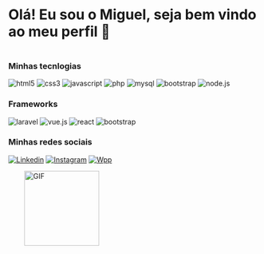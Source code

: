 # Olá! Eu sou o Miguel, seja bem vindo ao meu perfil 🦇

<div style="display: inline-block;">
        <h3>Minhas tecnlogias</h3>
        <div style="display: inline-block">
            <img alt="html5" src="https://img.shields.io/badge/HTML5-E34F26?style=for-the-badge&logo=html5&logoColor=white">
            <img alt="css3" src="https://img.shields.io/badge/CSS3-1572B6?style=for-the-badge&logo=css3&logoColor=white">
            <img alt="javascript" src="https://img.shields.io/badge/JavaScript-F7DF1E?style=for-the-badge&logo=javascript&logoColor=black">
            <img alt="php" src="https://img.shields.io/badge/PHP-777BB4?style=for-the-badge&logo=php&logoColor=white">
            <img alt="mysql" src="https://img.shields.io/badge/MySQL-00000F?style=for-the-badge&logo=mysql&logoColor=white">
            <img alt="bootstrap" src="https://img.shields.io/badge/Sass-CC6699?style=for-the-badge&logo=sass&logoColor=white">
            <img alt="node.js" src="https://img.shields.io/badge/Node.js-43853D?style=for-the-badge&logo=node.js&logoColor=white">
        </div>
        <div style="display: inline-block">
            <div style="display: inline-block">
                <h3>Frameworks</h1>
                <img alt="laravel" src="https://img.shields.io/badge/Laravel-FF2D20?style=for-the-badge&logo=laravel&logoColor=white">
                <img alt="vue.js" src="https://img.shields.io/badge/Vue.js-35495E?style=for-the-badge&logo=vue.js&logoColor=4FC08D">
                <img alt="react" src="https://img.shields.io/badge/React-20232A?style=for-the-badge&logo=react&logoColor=61DAFB">
                <img alt="bootstrap" src="https://img.shields.io/badge/Bootstrap-563D7C?style=for-the-badge&logo=bootstrap&logoColor=white">
            </div>
        </div>
    </div>
</div>

### Minhas redes sociais
[![Linkedin](https://img.shields.io/badge/LinkedIn-0077B5?style=for-the-badge&logo=linkedin&logoColor=white)](https://www.linkedin.com/in/jo%C3%A3o-miguel-mendon%C3%A7a-665334187/)
[![Instagram](https://img.shields.io/badge/Instagram-E4405F?style=for-the-badge&logo=instagram&logoColor=white)](https://www.instagram.com/joao_miguel.mp3/)
[![Wpp](https://img.shields.io/badge/WhatsApp-25D366?style=for-the-badge&logo=whatsapp&logoColor=white)](https://api.whatsapp.com/send?phone=+5447996641739&text=Ol%C3%A1+Miguel+vim+pelo+seu+Github%2C+pode+me+ajudar%3F)
<div>
<img style="width: 150px;margin-left: 2rem;" src="https://i.pinimg.com/originals/da/1a/37/da1a37155f1310278930d9e1095e4d11.gif" alt="GIF">
</div>
